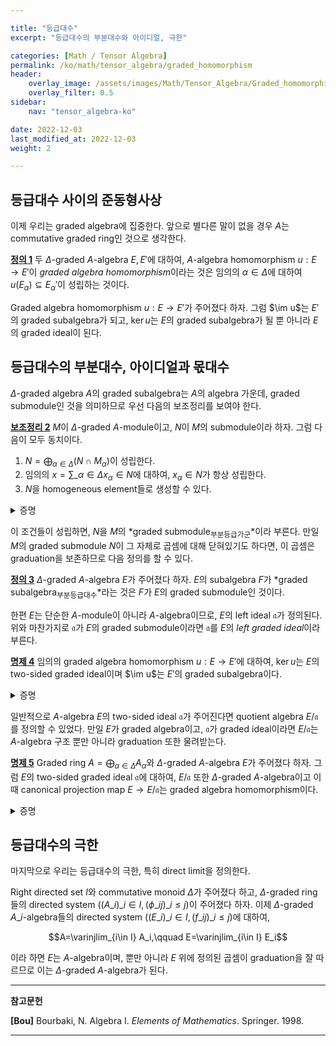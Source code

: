 ```yaml
---

title: "등급대수"
excerpt: "등급대수의 부분대수와 아이디얼, 극한"

categories: [Math / Tensor Algebra]
permalink: /ko/math/tensor_algebra/graded_homomorphism
header:
    overlay_image: /assets/images/Math/Tensor_Algebra/Graded_homomorphism.png
    overlay_filter: 0.5
sidebar: 
    nav: "tensor_algebra-ko"

date: 2022-12-03
last_modified_at: 2022-12-03
weight: 2

---
```


## 등급대수 사이의 준동형사상

이제 우리는 graded algebra에 집중한다. 앞으로 별다른 말이 없을 경우 $A$는 commutative graded ring인 것으로 생각한다. 

<div class="definition" markdown="1">

<ins id="def1">**정의 1**</ins> 두 $\Delta$-graded $A$-algebra $E,E'$에 대하여, $A$-algebra homomorphism $u:E\rightarrow E'$이 *graded algebra homomorphism*이라는 것은 임의의 $\alpha\in\Delta$에 대하여 $u(E_\alpha)\subseteq E_\alpha'$이 성립하는 것이다.

</div>

Graded algebra homomorphism $u:E\rightarrow E'$가 주어졌다 하자. 그럼 $\im u$는 $E'$의 graded subalgebra가 되고, $\ker u$는 $E$의 graded subalgebra가 될 뿐 아니라 $E$의 graded ideal이 된다. 

## 등급대수의 부분대수, 아이디얼과 몫대수

$\Delta$-graded algebra $A$의 graded subalgebra는 $A$의 algebra 가운데, graded submodule인 것을 의미하므로 우선 다음의 보조정리를 보여야 한다.

<div class="proposition" markdown="1">

<ins id="lem2">**보조정리 2**</ins> $M$이 $\Delta$-graded $A$-module이고, $N$이 $M$의 submodule이라 하자. 그럼 다음이 모두 동치이다.

1. $N=\bigoplus_{\alpha\in\Delta}(N\cap M_\alpha)$이 성립한다.
2. 임의의 $x=\sum\_{\alpha\in\Delta} x_\alpha\in N$에 대하여, $x_\alpha\in N$가 항상 성립한다.
3. $N$을 homogeneous element들로 생성할 수 있다.

</div>
<details class="proof" markdown="1">
<summary>증명</summary>

우선 첫 번째 조건과 두 번째 조건이 서로 동치임은 자명하다. 이제 둘째 조건이 성립한다고 가정하면, 

$$N=\left\langle x_\alpha\biggm\vert x=\sum_{\alpha\in\Delta} x_\alpha, x\in N\right\rangle$$

이므로 셋째 조건이 성립하는 것은 자명하다. 

따라서 셋째 조건을 가정하고 둘째 조건을 보이자. $N$이 homogeneous element들 $(y_\alpha)\_{\alpha\in\Delta}$에 의해 생성된다고 가정하고, $N$의 임의의 원소

$$x=\sum_{\alpha\in\Delta}x_\alpha$$

가 주어졌다 가정하자. 한편 $(y\_\alpha)$가 $N$을 생성하므로, 다음의 식

$$x=\sum_{\beta\in\Delta}a_\beta y_\beta$$

을 만족하는 $a_\beta\in A$들이 존재한다. 각각의 $a_\beta$에 대하여 $a_{\beta,\gamma}\in A\_\gamma$를

$$a_\beta=\sum_{\gamma\in\Delta}a_{\beta,\gamma}$$

를 만족하는 homogeneous element들로 잡으면, 위의 식을

$$x=\sum_{\beta\in\Delta}\sum_{\gamma\in\Delta}a_{\beta,\gamma}y_\beta=\sum_{\alpha\in\Delta}\left(\sum_{\beta+\gamma=\alpha}\alpha_{\beta,\gamma}y_\beta\right)$$

으로 쓸 수 있고, 이를 $x=\sum x_\alpha$와 각 성분별로 비교하면 원하는 결과를 얻는다.

</details>

이 조건들이 성립하면, $N$을 $M$의 *graded submodule<sub>부분등급가군</sub>*이라 부른다. 만일 $M$의 graded submodule $N$이 그 자체로 곱셈에 대해 닫혀있기도 하다면, 이 곱셈은 graduation을 보존하므로 다음 정의를 할 수 있다.

<div class="definition" markdown="1">

<ins id="def3">**정의 3**</ins> $\Delta$-graded $A$-algebra $E$가 주어졌다 하자. $E$의 subalgebra $F$가 *graded subalgebra<sub>부분등급대수</sub>*라는 것은 $F$가 $E$의 graded submodule인 것이다.

</div>

한편 $E$는 단순한 $A$-module이 아니라 $A$-algebra이므로, $E$의 left ideal $\mathfrak{a}$가 정의된다. 위와 마찬가지로 $\mathfrak{a}$가 $E$의 graded submodule이라면 $\mathfrak{a}$를 $E$의 *left graded ideal*이라 부른다. 

<div class="proposition" markdown="1">

<ins id="prop4">**명제 4**</ins> 임의의 graded algebra homomorphism $u:E\rightarrow E'$에 대하여, $\ker u$는 $E$의 two-sided graded ideal이며 $\im u$는 $E'$의 graded subalgebra이다.

</div>
<details class="proof" markdown="1">
<summary>증명</summary>

$\ker u$가 $E$의 two-sided ideal이고, $\im u$가 $E'$의 subalgebra인 것이 자명하므로 이 명제를 보이기 위해서는 $\ker u$와 $\im u$가 각각 graded submodule임만 보이면 충분하다.

우선 임의의 $x\in \ker u$를 택하고, $x=\sum_{\alpha\in\Delta} x_\alpha$라 하자. 그럼

$$0=u(x)=u\left(\sum_{\alpha\in\Delta}x_\alpha\right)=\sum_{\alpha\in\Delta} u(x_\alpha)$$

이며, 이 때 $u(x\_\alpha)\in E'\_\alpha$이므로 모든 $\alpha$에 대하여 $u(x\_\alpha)=0$이다. 따라서 [보조정리 2](#lem2)의 둘째 조건으로부터 $\ker u$가 $E$의 graded submodule임을 안다.

비슷하게 임의의 $y\in\im u$가 주어졌다 하자. 그럼 $y=u(x)$이도록 하는 $x\in E$가 존재하며, $x=\sum_{\alpha\in\Delta} x_\alpha$라 하면

$$y=u(x)=u\left(\sum_{\alpha\in\Delta}x_\alpha\right)=\sum_{\alpha\in\Delta}u(x_\alpha)$$

이고, 따라서 $y$의 $\alpha$번째 성분이 $u(x_\alpha)$와 같다는 것을 안다. 자명하게 $u(x_\alpha)\in\im u$이므로, 다시 [보조정리 2](#lem2)의 둘째 조건으로부터 $\im u$가 graded submodule임을 안다.

</details>

일반적으로 $A$-algebra $E$의 two-sided ideal $\mathfrak{a}$가 주어진다면 quotient algebra $E/\mathfrak{a}$를 정의할 수 있었다. 만일 $E$가 graded algebra이고, $\mathfrak{a}$가 graded ideal이라면 $E/\mathfrak{a}$는 $A$-algebra 구조 뿐만 아니라 graduation 또한 물려받는다.

<div class="proposition" markdown="1">

<ins id="prop5">**명제 5**</ins> Graded ring $A=\bigoplus_{\alpha\in\Delta} A_\alpha$와 $\Delta$-graded $A$-algebra $E$가 주어졌다 하자. 그럼 $E$의 two-sided graded ideal $\mathfrak{a}$에 대하여, $E/\mathfrak{a}$ 또한 $\Delta$-graded $A$-algebra이고 이 때 canonical projection map $E\rightarrow E/\mathfrak{a}$는 graded algebra homomorphism이다.

</div>
<details class="proof" markdown="1">
<summary>증명</summary>

다음 식

$$E/\mathfrak{a}=\left(\bigoplus_{\alpha\in\Delta}E_\alpha\right)\bigg/\left(\bigoplus_{\alpha\in\Delta}\mathfrak{a}\cap E_\alpha\right)\cong \bigoplus_{\alpha\in\Delta} E_\alpha/(\mathfrak{a}\cap E_\alpha)$$

으로부터 $E/\mathfrak{a}$에 $\Delta$-graduation을 줄 수 있으며, 이 때 스칼라곱과 $E$의 곱셈이 모두 graduation을 보인다는 것 또한 자명하다. 또, 위의 isomorphism으로부터 임의의 $x_\alpha\in E_\alpha$에 대해 $x_\alpha+\mathfrak{a}\in E_\alpha/(\mathfrak{a}\cap E_\alpha)$임을 안다.

</details>

## 등급대수의 극한

마지막으로 우리는 등급대수의 극한, 특히 direct limit을 정의한다. 

Right directed set $I$와 commutative monoid $\Delta$가 주어졌다 하고, $\Delta$-graded ring들의 directed system $\big((A\_i)\_{i\in I}, (\phi\_{ij})\_{i\leq j}\bigr)$이 주어졌다 하자. 이제 $\Delta$-graded $A\_i$-algebra들의 directed system $\bigl((E\_i)\_{i\in I}, (f\_{ij})\_{i\leq j}\bigr)$에 대하여, 

$$A=\varinjlim_{i\in I} A_i,\qquad E=\varinjlim_{i\in I} E_i$$

이라 하면 $E$는 $A$-algebra이며, 뿐만 아니라 $E$ 위에 정의된 곱셈이 graduation을 잘 따르므로 이는 $\Delta$-graded $A$-algebra가 된다. 

---

**참고문헌**

**[Bou]** Bourbaki, N. Algebra I. *Elements of Mathematics*. Springer. 1998.  

---